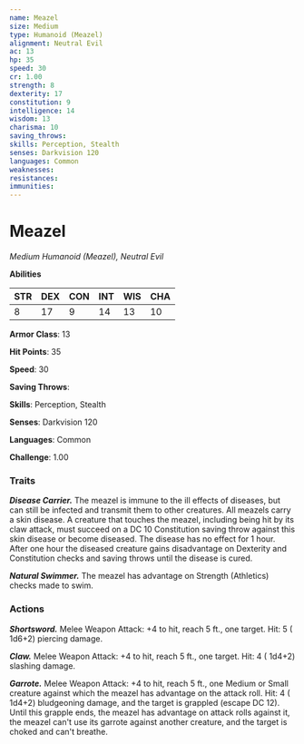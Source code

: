 ```yaml
---
name: Meazel
size: Medium
type: Humanoid (Meazel)
alignment: Neutral Evil
ac: 13
hp: 35
speed: 30
cr: 1.00
strength: 8
dexterity: 17
constitution: 9
intelligence: 14
wisdom: 13
charisma: 10
saving_throws: 
skills: Perception, Stealth
senses: Darkvision 120
languages: Common
weaknesses:
resistances:
immunities:
---
```


# Meazel

*Medium Humanoid (Meazel), Neutral Evil*

**Abilities**

| STR | DEX | CON | INT | WIS | CHA |
| --- | --- | --- | --- | --- | --- |
| 8 | 17 | 9 | 14 | 13 | 10 |

**Armor Class**: 13

**Hit Points**: 35

**Speed**: 30

**Saving Throws**: 

**Skills**: Perception, Stealth

**Senses**: Darkvision 120

**Languages**: Common

**Challenge**: 1.00


### Traits
***Disease Carrier.*** The meazel is immune to the ill effects of diseases, but can still be infected and transmit them to other creatures. All meazels carry a skin disease. A creature that touches the meazel, including being hit by its claw attack, must succeed on a DC 10 Constitution saving throw against this skin disease or become diseased. The disease has no effect for 1 hour. After one hour the diseased creature gains disadvantage on Dexterity and Constitution checks and saving throws until the disease is cured.

***Natural Swimmer.*** The meazel has advantage on Strength (Athletics) checks made to swim.


### Actions
***Shortsword.*** Melee Weapon Attack:  +4 to hit, reach 5 ft., one target. Hit: 5 ( 1d6+2) piercing damage.

***Claw.*** Melee Weapon Attack:  +4 to hit, reach 5 ft., one target. Hit: 4 ( 1d4+2) slashing damage.

***Garrote.*** Melee Weapon Attack:  +4 to hit, reach 5 ft., one Medium or Small creature against which the meazel has advantage on the attack roll. Hit: 4 ( 1d4+2) bludgeoning damage, and the target is grappled (escape DC 12). Until this grapple ends, the meazel has advantage on attack rolls against it, the meazel can't use its garrote against another creature, and the target is choked and can't breathe.

